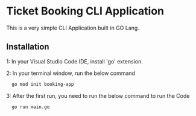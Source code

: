 
# Ticket Booking CLI Application

This is a very simple CLI Application built in GO Lang.

## Installation

1: In your Visual Studio Code IDE, install  'go' extension.

2: In your terminal window, run the below command
```bash
  go mod init booking-app
```
3: After the first run, you need to run the below command to run the Code
```bash
  go run main.go
```

